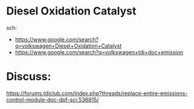 # Diesel Oxidation Catalyst
sch:
- https://www.google.com/search?q=volkswagen+Diesel+Oxidation+Catalyst
- https://www.google.com/search?q=volkswagen+tdi+doc+emission

# Discuss:
https://forums.tdiclub.com/index.php?threads/replace-entire-emissions-control-module-doc-dpf-scr.536815/
